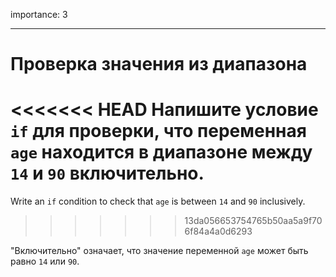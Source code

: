 importance: 3

---

# Проверка значения из диапазона

<<<<<<< HEAD
Напишите условие `if` для проверки, что переменная `age` находится в диапазоне между `14` и `90` включительно.
=======
Write an `if` condition to check that `age` is between `14` and `90` inclusively.
>>>>>>> 13da056653754765b50aa5a9f706f84a4a0d6293

"Включительно" означает, что значение переменной `age` может быть равно `14` или `90`.
